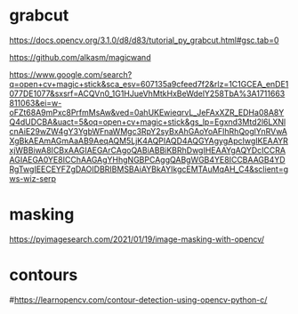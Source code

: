 # grabcut
https://docs.opencv.org/3.1.0/d8/d83/tutorial_py_grabcut.html#gsc.tab=0

https://github.com/alkasm/magicwand

https://www.google.com/search?q=open+cv+magic+stick&sca_esv=607135a9cfeed7f2&rlz=1C1GCEA_enDE1077DE1077&sxsrf=ACQVn0_1G1HJueVhMtkHxBeWdelY258TbA%3A1711663811063&ei=w-oFZt68A9mPxc8PrfmMsAw&ved=0ahUKEwieqrvL_JeFAxXZR_EDHa08A8YQ4dUDCBA&uact=5&oq=open+cv+magic+stick&gs_lp=Egxnd3Mtd2l6LXNlcnAiE29wZW4gY3YgbWFnaWMgc3RpY2syBxAhGAoYoAFIhRhQoglYnRVwAXgBkAEAmAGmAaAB9AeqAQM5LjK4AQPIAQD4AQGYAgygApcIwgIKEAAYRxjWBBiwA8ICBxAAGIAEGArCAgoQABiABBiKBRhDwgIHEAAYgAQYDcICCRAAGIAEGA0YE8ICChAAGAgYHhgNGBPCAggQABgWGB4YE8ICCBAAGB4YDRgTwgIEECEYFZgDAOIDBRIBMSBAiAYBkAYIkgcEMTAuMqAH_C4&sclient=gws-wiz-serp

# masking
https://pyimagesearch.com/2021/01/19/image-masking-with-opencv/

# contours
#https://learnopencv.com/contour-detection-using-opencv-python-c/

